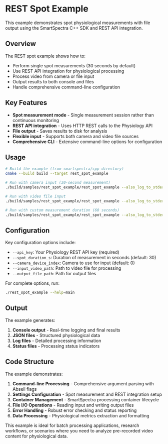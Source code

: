 # REST Spot Example

This example demonstrates spot physiological measurements with file output using the SmartSpectra C++ SDK and REST API integration.

## Overview

The REST spot example shows how to:

- Perform single spot measurements (30 seconds by default)
- Use REST API integration for physiological processing
- Process video from camera or file input
- Output results to both console and files
- Handle comprehensive command-line configuration

## Key Features

- **Spot measurement mode** - Single measurement session rather than continuous monitoring
- **REST API integration** - Uses HTTP REST calls to the Physiology API
- **File output** - Saves results to disk for analysis
- **Flexible input** - Supports both camera and video file sources
- **Comprehensive CLI** - Extensive command-line options for configuration

## Usage

```bash
# Build the example (from smartspectra/cpp directory)
cmake --build build --target rest_spot_example

# Run with camera input (30-second measurement)
./build/samples/rest_spot_example/rest_spot_example --also_log_to_stderr --camera_device_index=0 --auto_lock=false --api_key=YOUR_API_KEY_HERE

# Run with video file input
./build/samples/rest_spot_example/rest_spot_example --also_log_to_stderr --input_video_path=/path/to/video.mp4 --api_key=YOUR_API_KEY_HERE

# Run with custom measurement duration (60 seconds)
./build/samples/rest_spot_example/rest_spot_example --also_log_to_stderr --camera_device_index=0 --spot_duration_s=60 --api_key=YOUR_API_KEY_HERE
```

## Configuration

Key configuration options include:

- `--api_key`: Your Physiology REST API key (required)
- `--spot_duration_s`: Duration of measurement in seconds (default: 30)
- `--camera_device_index`: Camera to use for input (default: 0)
- `--input_video_path`: Path to video file for processing
- `--output_file_path`: Path for output files

For complete options, run:

```bash
./rest_spot_example --help=main
```

## Output

The example generates:

1. **Console output** - Real-time logging and final results
2. **JSON files** - Structured physiological data
3. **Log files** - Detailed processing information
4. **Status files** - Processing status indicators

## Code Structure

The example demonstrates:

1. **Command-line Processing** - Comprehensive argument parsing with Abseil flags
2. **Settings Configuration** - Spot measurement and REST integration setup
3. **Container Management** - SmartSpectra processing container lifecycle
4. **File I/O Operations** - Reading input and writing output files
5. **Error Handling** - Robust error checking and status reporting
6. **Data Processing** - Physiological metrics extraction and formatting

This example is ideal for batch processing applications, research workflows, or scenarios where you need to analyze pre-recorded video content for physiological data.
